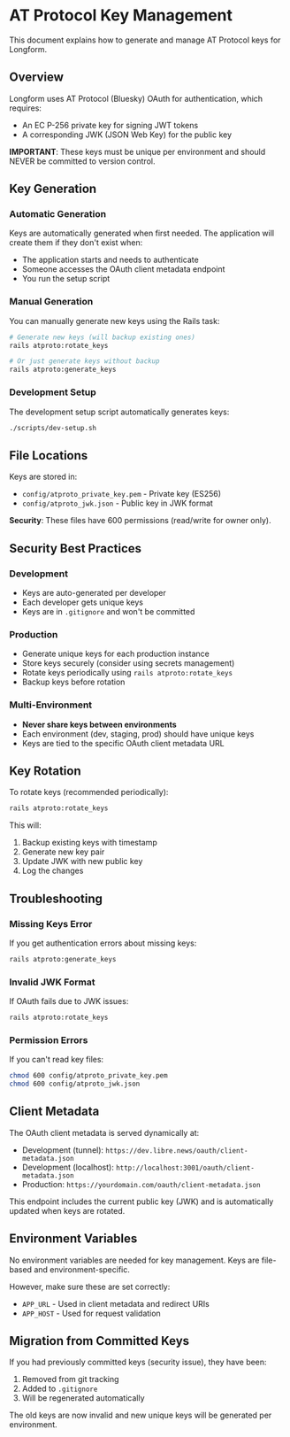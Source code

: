 # AT Protocol Key Management

This document explains how to generate and manage AT Protocol keys for Longform.

## Overview

Longform uses AT Protocol (Bluesky) OAuth for authentication, which requires:
- An EC P-256 private key for signing JWT tokens
- A corresponding JWK (JSON Web Key) for the public key

**IMPORTANT**: These keys must be unique per environment and should NEVER be committed to version control.

## Key Generation

### Automatic Generation

Keys are automatically generated when first needed. The application will create them if they don't exist when:
- The application starts and needs to authenticate
- Someone accesses the OAuth client metadata endpoint
- You run the setup script

### Manual Generation

You can manually generate new keys using the Rails task:

```bash
# Generate new keys (will backup existing ones)
rails atproto:rotate_keys

# Or just generate keys without backup
rails atproto:generate_keys
```

### Development Setup

The development setup script automatically generates keys:

```bash
./scripts/dev-setup.sh
```

## File Locations

Keys are stored in:
- `config/atproto_private_key.pem` - Private key (ES256)
- `config/atproto_jwk.json` - Public key in JWK format

**Security**: These files have 600 permissions (read/write for owner only).

## Security Best Practices

### Development
- Keys are auto-generated per developer
- Each developer gets unique keys
- Keys are in `.gitignore` and won't be committed

### Production
- Generate unique keys for each production instance
- Store keys securely (consider using secrets management)
- Rotate keys periodically using `rails atproto:rotate_keys`
- Backup keys before rotation

### Multi-Environment
- **Never share keys between environments**
- Each environment (dev, staging, prod) should have unique keys
- Keys are tied to the specific OAuth client metadata URL

## Key Rotation

To rotate keys (recommended periodically):

```bash
rails atproto:rotate_keys
```

This will:
1. Backup existing keys with timestamp
2. Generate new key pair
3. Update JWK with new public key
4. Log the changes

## Troubleshooting

### Missing Keys Error
If you get authentication errors about missing keys:

```bash
rails atproto:generate_keys
```

### Invalid JWK Format
If OAuth fails due to JWK issues:

```bash
rails atproto:rotate_keys
```

### Permission Errors
If you can't read key files:

```bash
chmod 600 config/atproto_private_key.pem
chmod 600 config/atproto_jwk.json
```

## Client Metadata

The OAuth client metadata is served dynamically at:
- Development (tunnel): `https://dev.libre.news/oauth/client-metadata.json`
- Development (localhost): `http://localhost:3001/oauth/client-metadata.json`
- Production: `https://yourdomain.com/oauth/client-metadata.json`

This endpoint includes the current public key (JWK) and is automatically updated when keys are rotated.

## Environment Variables

No environment variables are needed for key management. Keys are file-based and environment-specific.

However, make sure these are set correctly:
- `APP_URL` - Used in client metadata and redirect URIs
- `APP_HOST` - Used for request validation

## Migration from Committed Keys

If you had previously committed keys (security issue), they have been:
1. Removed from git tracking
2. Added to `.gitignore`
3. Will be regenerated automatically

The old keys are now invalid and new unique keys will be generated per environment.
